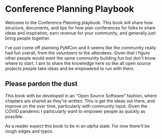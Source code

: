 Conference Planning Playbook
============================

Welcome to the Conference Planning playbook. This book will share how structure, documents, and tips
for how plan conferences for folks to share ideas and inspiration, earn revenue for your 
community, and generally just bring people together.

I've just come off planning PyMCon and it seems like the community really had fun overall, from the
volunteers to the attendees. Given that I figure other people would want the same community building
fun but don't know where to start. I aim to share the knowledge here so like all open source projects
people take ideas and be empowered to run with them.
 
## Please pardon the dust
This book with be developed in an "Open Source Software" fashion, where chapters are shared as they're
written. This is get the ideas out there, and improve on the over time, particularly
with community input. Given the COVID pandemic I particularly want to empower people as quickly
as possible.

As a reader expect this book to be in an *alpha* state. For now there'll be rough edges and typos.


